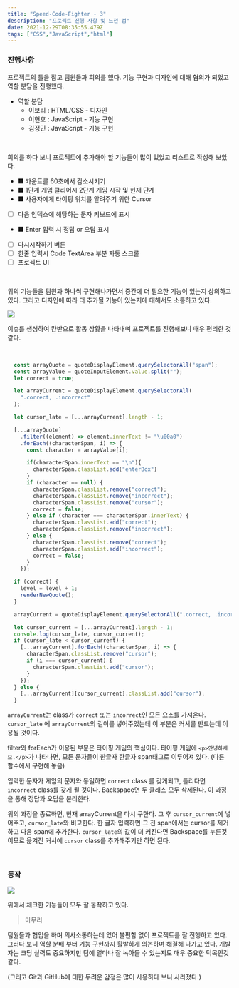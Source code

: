 ```yaml
---
title: "Speed-Code-Fighter - 3"
description: "프로젝트 진행 사항 및 느낀 점"
date: 2021-12-29T08:35:55.479Z
tags: ["CSS","JavaScript","html"]
---
```

### 진행사항

프로젝트의 틀을 잡고 팀원들과 회의를 했다. 기능 구현과 디자인에 대해 협의가 되었고 역할 분담을 진행했다.

- 역할 분담
  - 이보리 : HTML/CSS - 디자인
  - 이현호 : JavaScript - 기능 구현
  - 김정민 : JavaScript - 기능 구현

<br>

회의를 하다 보니 프로젝트에 추가해야 할 기능들이 많이 있었고 리스트로 작성해 보았다.

- ■ 카운트를 60초에서 감소시키기
- ■ 1단계 게임 클리어시 2단계 게임 시작 및 현재 단계
- ■ 사용자에게 타이핑 위치를 알려주기 위한 Cursor
- [ ] 다음 인덱스에 해당하는 문자 키보드에 표시
- ■ Enter 입력 시 정답 or 오답 표시
- [ ] 다시시작하기 버튼
- [ ] 한줄 입력시 Code TextArea 부분 자동 스크롤
- [ ] 프로젝트 UI

<br>

위의 기능들을 팀원과 하나씩 구현해나가면서 중간에 더 필요한 기능이 있는지 상의하고 있다. 그리고 디자인에 따라 더 추가될 기능이 있는지에 대해서도 소통하고 있다.


![](/images/251143d9-b157-4a08-9bcc-24f432cd6f16-image.png)

이슈를 생성하여 칸반으로 활동 상황을 나타내며 프로젝트를 진행해보니 매우 편리한 것 같다.

<br>

```js
  const arrayQuote = quoteDisplayElement.querySelectorAll("span");
  const arrayValue = quoteInputElement.value.split("");
  let correct = true;

  let arrayCurrent = quoteDisplayElement.querySelectorAll(
    ".correct, .incorrect"
  );

  let cursor_late = [...arrayCurrent].length - 1;

  [...arrayQuote]
    .filter((element) => element.innerText != "\u00a0")
    .forEach((characterSpan, i) => {
      const character = arrayValue[i];

      if(characterSpan.innerText == "\n"){
        characterSpan.classList.add("enterBox")
      }
      if (character == null) {
        characterSpan.classList.remove("correct");
        characterSpan.classList.remove("incorrect");
        characterSpan.classList.remove("cursor");
        correct = false;
      } else if (character === characterSpan.innerText) {
        characterSpan.classList.add("correct");
        characterSpan.classList.remove("incorrect");
      } else {
        characterSpan.classList.remove("correct");
        characterSpan.classList.add("incorrect");
        correct = false;
      }
    });

  if (correct) {
    level = level + 1;
    renderNewQuote();
  }

  arrayCurrent = quoteDisplayElement.querySelectorAll(".correct, .incorrect");

  let cursor_current = [...arrayCurrent].length - 1;
  console.log(cursor_late, cursor_current);
  if (cursor_late < cursor_current) {
    [...arrayCurrent].forEach((characterSpan, i) => {
      characterSpan.classList.remove("cursor");
      if (i === cursor_current) {
        characterSpan.classList.add("cursor");
      }
    });
  } else {
    [...arrayCurrent][cursor_current].classList.add("cursor");
  }
```

`arrayCurrent`는 class가 `correct` 또는 `incorrect`인 모든 요소를 가져온다. `cursor_late` 에 `arrayCurrent`의 길이를 넣어주었는데 이 부분은 커서를 만드는데 이용될 것이다.

filter와 forEach가 이용된 부분은 타이핑 게임의 핵심이다. 타이핑 게임에 `<p>안녕하세요.</p>`가 나타나면, 모든 문자들이 한글자 한글자 span태그로 이루어져 있다. (다른 함수에서 구현해 놓음)

입력한 문자가 게임의 문자와 동일하면 `correct` class 를 갖게되고, 틀리다면 `incorrect` class를 갖게 될 것이다. Backspace면 두 클래스 모두 삭제된다. 이 과정을 통해 정답과 오답을 분리한다.

위의 과정을 종료하면, 현재 arrayCurrent을 다시 구한다. 그 후 `cursor_current`에 넣어주고, `cursor_late`와 비교한다. 한 글자 입력하면 그 전 span에서는 cursor를 제거하고 다음 span에 추가한다. `cursor_late`의 값이 더 커진다면 Backspace를 누른것이므로 옮겨진 커서에 `cursor` class를 추가해주기만 하면 된다.

<br>

### 동작

![](/images/a9a0842e-5931-4821-96fc-7e98ac0bc792-sdfsdfsdfsdfsdfsdfsddfsfdsfd.gif)

위에서 체크한 기능들이 모두 잘 동작하고 있다.

> 마무리

팀원들과 협업을 하며 의사소통하는데 있어 불편함 없이 프로젝트를 잘 진행하고 있다. 그러다 보니 역할 분배 부터 기능 구현까지 활발하게 의논하며 해결해 나가고 있다. 개발자는 코딩 실력도 중요하지만 팀에 얼마나 잘 녹아들 수 있는지도 매우 중요한 덕목인것 같다.

(그리고 Git과 GitHub에 대한 두려운 감정은 많이 사용하다 보니 사라졌다.)